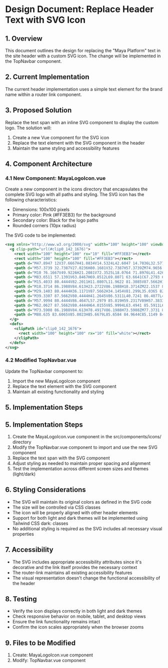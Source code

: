 # Design Document: Replace Header Text with SVG Icon

## 1. Overview

This document outlines the design for replacing the "Maya Platform" text in the site header with a custom SVG icon. The change will be implemented in the TopNavbar component.

## 2. Current Implementation

The current header implementation uses a simple text element for the brand name within a router link component.

## 3. Proposed Solution

Replace the text span with an inline SVG component to display the custom logo. The solution will:

1. Create a new Vue component for the SVG icon
2. Replace the text element with the SVG component in the header
3. Maintain the same styling and accessibility features

## 4. Component Architecture

### 4.1 New Component: MayaLogoIcon.vue

Create a new component in the icons directory that encapsulates the complete SVG logo with all paths and styling. The SVG icon has the following characteristics:

- Dimensions: 100x100 pixels
- Primary color: Pink (#FF3EB3) for the background
- Secondary color: Black for the logo paths
- Rounded corners (10px radius)

The SVG code to be implemented:

```xml
<svg xmlns="http://www.w3.org/2000/svg" width="100" height="100" viewBox="0 0 100 100" fill="none">
  <g clip-path="url(#clip0_142_1676)">
    <rect width="100" height="100" rx="10" fill="#FF3EB3"></rect>
    <rect width="100" height="100" fill="#FF3EB3"></rect>
    <path d="M47.8947 12V37.6667H41.0834V14.5324L42.6047 14.7036L32.5778 37.6667H25.3169L15.2555 14.772L16.8114 14.6009V37.6667H10V12H21.0642L30.365 34.0391H27.5989L36.8306 12H47.8947Z" fill="black"></path>
    <path d="M57.3739 32.7387V27.0236H80.1681V32.7387H57.3739ZM74.9656 12L90 37.6667H80.2563L67.6467 15.0116H70.2921L57.6385 37.6667H47.8947L62.9292 12H74.9656Z" fill="black"></path>
    <path d="M10 76.1667V49.9226H21.2081V72.3525L18.0764 71.8976L41.4266 49.9226H56.3158V76.1667H45.0528V53.3169L48.2394 53.7718L24.4496 76.1667H10ZM18.9005 41.9444H27.856C28.2956 42.6909 28.9365 43.2625 29.779 43.6591C30.6581 44.0323 31.7386 44.2189 33.0205 44.2189C34.3025 44.2189 35.3647 44.0323 36.2072 43.6591C37.0862 43.2625 37.7455 42.6909 38.1851 41.9444H47.1405C46.3347 44.1606 44.6682 45.7702 42.1409 46.7733C39.6502 47.7531 36.6101 48.243 33.0205 48.243C29.4676 48.243 26.4275 47.7531 23.9002 46.7733C21.3729 45.7702 19.7064 44.1606 18.9005 41.9444Z" fill="black"></path>
    <path d="M83.6511 57.1391V63.8467H69.8512L69.8071 63.6641C67.2793 63.6641 65.0602 63.2231 63.1496 62.3409C61.2685 61.4587 59.7988 60.2115 58.7407 58.5993C57.712 56.987 57.1976 55.101 57.1976 52.9412C57.1976 50.7205 57.712 48.8041 58.7407 47.1918C59.7988 45.5492 61.2685 44.2716 63.1496 43.359C65.0602 42.416 67.2793 41.9444 69.8071 41.9444H90V76.1667H80.8294V44.4541L84.9297 48.6976H71.1298C69.6308 48.6976 68.455 49.0779 67.6026 49.8384C66.7796 50.5684 66.3681 51.6027 66.3681 52.9412C66.3681 54.2492 66.7796 55.2835 67.6026 56.044C68.455 56.7741 69.6308 57.1391 71.1298 57.1391H83.6511ZM78.1841 60.1507L66.8972 76.1667H56.3158L67.9554 60.1507H78.1841Z" fill="black"></path>
    <path d="M15.4033 80.4444V82.2011H11.0807L11.9622 81.3085V87.5662H10V80.4444H15.4033Z" fill="black"></path>
    <path d="M18.3714 86.1988V84.613H23.2722V86.1988H18.3714ZM22.1537 80.4444L25.3861 87.5662H23.2912L20.5801 81.2801H21.1488L18.4282 87.5662H16.3333L19.5658 80.4444H22.1537Z" fill="black"></path>
    <path d="M29.1403 80.4444H36.1171V87.5662H34.1454V81.299L35.0365 82.1916H30.2399L31.0646 81.5364C31.1152 81.9542 31.1499 82.3562 31.1689 82.7424C31.1878 83.1222 31.1973 83.483 31.1973 83.8249C31.1973 84.7365 31.1152 85.4803 30.9509 86.0564C30.7865 86.6261 30.5274 87.0439 30.1735 87.3098C29.8196 87.5757 29.3615 87.7086 28.799 87.7086C28.5526 87.7086 28.3093 87.6833 28.0691 87.6326C27.8353 87.582 27.6204 87.506 27.4245 87.4047V85.7715C27.7026 85.8791 27.9585 85.9329 28.1923 85.9329C28.6031 85.9329 28.897 85.7462 29.0739 85.3727C29.2572 84.9992 29.3488 84.3883 29.3488 83.54C29.3488 83.1285 29.3299 82.6664 29.292 82.1536C29.2604 81.6409 29.2098 81.0712 29.1403 80.4444Z" fill="black"></path>
    <path d="M39.3307 87.5662V80.4444H41.2645V86.5311L40.7241 86.4077L44.7529 80.4444H47.3218V87.5662H45.3785V81.3655L45.9283 81.489L41.8237 87.5662H39.3307Z" fill="black"></path>
    <path d="M57.9994 80.4444V86.4647L57.2979 85.819H59.2317V89H57.3833V87.1958L57.9236 87.5662H50.5486V80.4444H52.5108V86.4647L51.8757 85.819H56.7292L56.0372 86.4647V80.4444H57.9994Z" fill="black"></path>
    <path d="M62.0627 87.5662V80.4444H64.0155V85.9994L63.4941 85.5911L67.5229 80.4444H69.5989L63.8354 87.5662H62.0627ZM65.4564 84.1667L66.8973 82.9703L69.6937 87.5662H67.466L65.4564 84.1667Z" fill="black"></path>
    <path d="M73.5908 86.1988V84.613H78.4917V86.1988H73.5908ZM77.3731 80.4444L80.6056 87.5662H78.5107L75.7995 81.2801H76.3683L73.6477 87.5662H71.5528L74.7852 80.4444H77.3731Z" fill="black"></path>
    <path d="M88.635 83.6065V85.0023H85.6679L85.6584 84.9644C85.1149 84.9644 84.6378 84.8726 84.227 84.689C83.8226 84.5054 83.5066 84.2459 83.2791 83.9103C83.0579 83.5748 82.9473 83.1823 82.9473 82.7329C82.9473 82.2708 83.0579 81.872 83.2791 81.5364C83.5066 81.1946 83.8226 80.9287 84.227 80.7388C84.6378 80.5426 85.1149 80.4444 85.6584 80.4444H90V87.5662H88.0283V80.9667L88.9099 81.8498H85.9428C85.6205 81.8498 85.3677 81.9289 85.1845 82.0872C85.0075 82.2391 84.919 82.4543 84.919 82.7329C84.919 83.0051 85.0075 83.2203 85.1845 83.3786C85.3677 83.5305 85.6205 83.6065 85.9428 83.6065H88.635ZM87.4595 84.2332L85.0328 87.5662H82.7577L85.2603 84.2332H87.4595Z" fill="black"></path>
  </g>
  <defs>
    <clipPath id="clip0_142_1676">
      <rect width="100" height="100" rx="10" fill="white"></rect>
    </clipPath>
  </defs>
</svg>
```

### 4.2 Modified TopNavbar.vue

Update the TopNavbar component to:

1. Import the new MayaLogoIcon component
2. Replace the text element with the SVG component
3. Maintain all existing functionality and styling

## 5. Implementation Steps

## 5. Implementation Steps

1. Create the MayaLogoIcon.vue component in the src/components/icons/ directory
2. Modify the TopNavbar.vue component to import and use the new SVG component
3. Replace the text span with the SVG component
4. Adjust styling as needed to maintain proper spacing and alignment
5. Test the implementation across different screen sizes and themes (light/dark)

## 6. Styling Considerations

- The SVG will maintain its original colors as defined in the SVG code
- The size will be controlled via CSS classes
- The icon will be properly aligned with other header elements
- Support for both light and dark themes will be implemented using Tailwind CSS dark: classes
- No additional styling is required as the SVG includes all necessary visual properties

## 7. Accessibility

- The SVG includes appropriate accessibility attributes since it's decorative and the link itself provides the necessary context
- The router-link maintains all existing accessibility features
- The visual representation doesn't change the functional accessibility of the header

## 8. Testing

- Verify the icon displays correctly in both light and dark themes
- Check responsive behavior on mobile, tablet, and desktop views
- Ensure the link functionality remains intact
- Confirm the icon scales appropriately when the browser zooms

## 9. Files to be Modified

1. Create: MayaLogoIcon.vue component
2. Modify: TopNavbar.vue component
